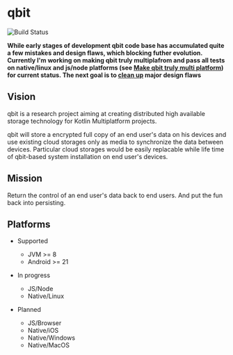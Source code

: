 # qbit
![Build Status](https://travis-ci.com/d-r-q/qbit.svg?branch=master)

**While early stages of development qbit code base has accumulated quite a few mistakes and design flaws, which blocking futher evolution. Currently I'm working on making qbit truly multiplafrom and pass all tests on native/linux and js/node platforms (see [Make qbit truly multi platform](https://github.com/d-r-q/qbit/projects/1)) for current status. The next goal is to [clean up](https://github.com/d-r-q/qbit/milestone/5) major design flaws**

## Vision
qbit is a research project aiming at creating distributed high available storage technology for Kotlin Multiplatform projects.

qbit will store a encrypted full copy of an end user's data on his devices and use existing cloud storages only as media to synchronize the data between devices. Particular cloud storages would be easily replacable while life time of qbit-based system installation on end user's devices.

## Mission

Return the control of an end user's data back to end users. And put the fun back into persisting.
   
## Platforms

 * Supported
   * JVM >= 8
   * Android >= 21
 
 * In progress
   * JS/Node
   * Native/Linux
 
 * Planned
   * JS/Browser
   * Native/iOS
   * Native/Windows
   * Native/MacOS
